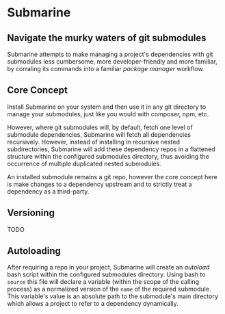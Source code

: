Submarine
=========

Navigate the murky waters of git submodules
-------------------------------------------

Submarine attempts to make managing a project's dependencies with git submodules less cumbersome, more developer-friendly and more familiar, by corraling its commands into a familiar _package manager_ workflow.

## Core Concept

Install Submarine on your system and then use it in any git directory to manage your submodules, just like you would with composer, npm, etc.

However, where git submodules will, by default, fetch one level of submodule dependencies, Submarine will fetch all dependencies recursively. However, instead of installing in recursive nested subdirectories, Submarine will add these dependency repos in a flattened structure within the configured submodules directory, thus avoiding the occurrence of multiple duplicated nested submodules.

An installed submodule remains a git repo, however the core concept here is make changes to a dependency upstream and to strictly treat a dependency as a third-party.

## Versioning

TODO

## Autoloading

After requiring a repo in your project, Submarine will create an _autoload_ bash script within the configured submodules directory. Using bash to `source` this file will declare a variable (within the scope of the calling process) as a normalized version of the `name` of the required submodule. This variable's value is an absolute path to the submodule's main directory which allows a project to refer to a dependency dynamically.
